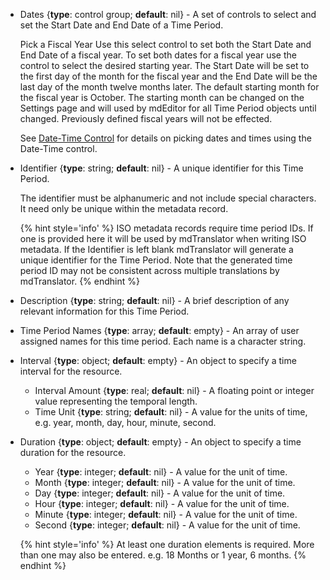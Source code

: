 * <span class="md-element">Dates</span> <i class="fa fa-asterisk required" title="Required"></i> {**type**: control group; **default**: nil} - A set of controls to select and set the <span class="md-element">Start Date</span> and <span class="md-element">End Date</span> of a <span class="md-panel">Time Period</span>.  

  <span class="btn btn-primary btn-xs">Pick a Fiscal Year</span> Use this select control to set both the <span class="md-element">Start Date</span> and <span class="md-element">End Date</span> of a fiscal year.  To set both dates for a fiscal year use the control to select the desired starting year.  The <span class="md-element">Start Date</span> will be set to the first day of the month for the fiscal year and the <span class="md-element">End Date</span> will be the last day of the month twelve months later. The default starting month for the fiscal year is October.  The starting month can be changed on the Settings page and will used by mdEditor for all <span class="md-panel">Time Period</span> objects until changed.  Previously defined fiscal years will not be effected.

  See [Date-Time Control](../../controls/dateTime-control.md) for details on picking dates and times using the Date-Time control.

* <span class="md-element">Identifier</span> {**type**: string; **default**: nil} - A unique identifier for this <span class="md-panel">Time Period</span>.  

  The identifier must be alphanumeric and not include special characters.  It need only be unique within the metadata record. 
  
  {% hint style='info' %}
  ISO metadata records require time period IDs.  If one is provided here it will be used by mdTranslator when writing ISO metadata.  If the <span class="md-element">Identifier</span> is left blank mdTranslator will generate a unique identifier for the <span class="md-panel">Time Period</span>.  Note that the generated time period ID may not be consistent across multiple translations by mdTranslator.
  {% endhint %}

* <span class="md-element">Description</span> {**type**: string; **default**: nil} - A brief description of any relevant information for this <span class="md-panel">Time Period</span>.  

* <span class="md-element">Time Period Names</span> {**type**: array; **default**: empty} - An array of user assigned names for this time period.  Each name is a character string.

* <span class="md-element">Interval</span> {**type**: object; **default**: empty} - An object to specify a time interval for the resource. 

    * <span class="md-element">Interval Amount</span> <i class="fa fa-asterisk required" title="Required"></i> {**type**: real; **default**: nil} - A floating point or integer value representing the temporal length. 
    * <span class="md-element">Time Unit</span> <i class="fa fa-asterisk required" title="Required"></i> {**type**: string; **default**: nil} - A value for the units of time, e.g. year, month, day, hour, minute, second. 


* <span class="md-element">Duration</span> {**type**: object; **default**: empty} - An object to specify a time duration for the resource. 

    * <span class="md-element">Year</span> {**type**: integer; **default**: nil} - A value for the unit of time.
    * <span class="md-element">Month</span> {**type**: integer; **default**: nil} - A value for the unit of time.
    * <span class="md-element">Day</span> {**type**: integer; **default**: nil} - A value for the unit of time.
    * <span class="md-element">Hour</span> {**type**: integer; **default**: nil} - A value for the unit of time.
    * <span class="md-element">Minute</span> {**type**: integer; **default**: nil} - A value for the unit of time.
    * <span class="md-element">Second</span> {**type**: integer; **default**: nil} - A value for the unit of time.
    
  {% hint style='info' %}
  At least one duration elements is required.  More than one may also be entered.  e.g. 18 Months or 1 year, 6 months.
  {% endhint %}
